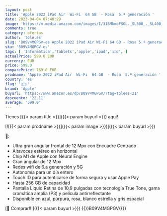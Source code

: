 ```yaml
---
layout: post
title: 'Apple 2022 iPad Air  Wi-Fi  64 GB  - Rosa  5.ª generación '
date: 2023-04-04 07:40:29
image: 'https://m.media-amazon.com/images/I/31BMkmoFSOL._SL500_._SL400_.jpg'
comments: true
category: ofertas
author: 'tole.es'
slug: 'B09V4MGPGV-es Apple 2022 iPad Air Wi-Fi 64 GB - Rosa 5.ª generación'
sku: 'B09V4MGPGV-es'
tags: [ 'Informática','Tablets','apple','ipad','🇪🇸', ]
actualPrice: 599.0 EUR
currency: EUR
price: 599.0
comparePrice: 769.0 EUR
prodname: 'Apple 2022 iPad Air  Wi-Fi  64 GB  - Rosa  5.ª generación '
country: 'es'
flag: '🇪🇸'
brand: 'Apple'
buyurl: 'https://www.amazon.es/dp/B09V4MGPGV/?tag=tolees-21'
descuento: '22.11'
average: '599.0'
---
```


Tienes [{{< param title >}}]({{< param buyurl >}}) aqui!

[![{{< param prodname >}}]({{< param image >}})]({{< param buyurl >}})

🔎:

- Ultra gran angular frontal de 12 Mpx con Encuadre Centrado
- Altavoces estéreo en horizontal
- Chip M1 de Apple con Neural Engine
- Gran angular de 12 Mpx
- Redes wifi de 6.a generación y 5G
- Autonomía para un día entero
- Touch ID para autenticarse de forma segura y usar Apple Pay
- Hasta 256 GB de capacidad
- Pantalla Liquid Retina de 10,9 pulgadas con tecnología True Tone, gama cromática amplia (P3) y película antirreflectante
- Disponible en azul, púrpura, rosa, blanco estrella y gris espacial

[🛒 Comprar!!!]({{< param buyurl >}})
{{<world>}}B09V4MGPGV{{</world>}}
